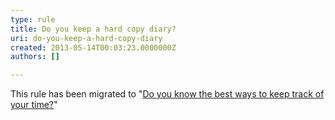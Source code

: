 ```yaml
---
type: rule
title: Do you keep a hard copy diary?
uri: do-you-keep-a-hard-copy-diary
created: 2013-05-14T00:03:23.0000000Z
authors: []

---
```


This rule has been migrated to "[Do you know the best ways to keep track of your time?](/Pages/keep-track-of-your-time.aspx)"
